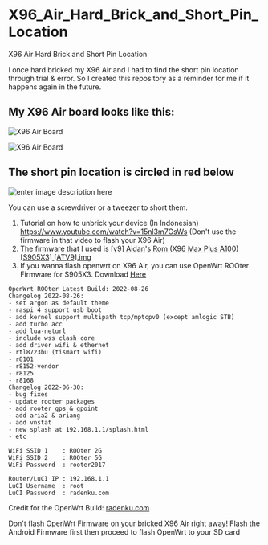 # X96_Air_Hard_Brick_and_Short_Pin_Location
X96 Air Hard Brick and Short Pin Location

I once hard bricked my X96 Air and I had to find the short pin location through trial & error. So I created this repository as a reminder for me if it happens again in the future.

## My X96 Air board looks like this:

![X96 Air Board](https://i.ibb.co/p1Tqc6d/IMG-20221212-121352.jpg)

![X96 Air Board](https://i.ibb.co/1zdZq3n/IMG-20221212-121813.jpg)

## The short pin location is circled in red below
![enter image description here](https://i.ibb.co/q1spG7t/X96-Air-short-pin.jpg)

You can use a screwdriver or a tweezer to short them. 
1. Tutorial on how to unbrick your device (In Indonesian) https://www.youtube.com/watch?v=15nl3m7GsWs (Don't use the firmware in that video to flash your X96 Air)
2. The firmware that I used is [[v9] Aidan's Rom (X96 Max Plus A100) [S905X3] [ATV9].img](https://androidfilehost.com/?fid=2981970449027575443)
3. If you wanna flash openwrt on X96 Air, you can use OpenWrt ROOter Firmware for S905X3. Download [Here](https://www.mediafire.com/file/qetwo79gtctib31/ROOter-GoldenOrb-2022-08-26-s905x3_k5.10.138_2022.08.26.img.gz/file)
```
OpenWrt ROOter Latest Build: 2022-08-26
Changelog 2022-08-26:
- set argon as default theme
- raspi 4 support usb boot
- add kernel support multipath tcp/mptcpv0 (except amlogic STB)
- add turbo acc
- add lua-neturl
- include wss clash core 
- add driver wifi & ethernet
- rtl8723bu (tismart wifi)
- r8101
- r8152-vendor
- r8125
- r8168
Changelog 2022-06-30:
- bug fixes
- update rooter packages
- add rooter gps & gpoint
- add aria2 & ariang
- add vnstat
- new splash at 192.168.1.1/splash.html
- etc
```
```
WiFi SSID 1    : ROOter 2G
WiFi SSID 2    : ROOter 5G
WiFi Password  : rooter2017

Router/LuCI IP : 192.168.1.1
LuCI Username  : root
LuCI Password  : radenku.com
```
Credit for the OpenWrt Build: [radenku.com](https://radenku.com/firmware-rooter-goldenorb-stb-amlogic/)

Don't flash OpenWrt Firmware on your bricked X96 Air right away! Flash the Android Firmware first then proceed to flash OpenWrt to your SD card

